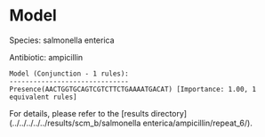 
# Model

Species: salmonella enterica

Antibiotic: ampicillin

```
Model (Conjunction - 1 rules):
------------------------------
Presence(AACTGGTGCAGTCGTCTTCTGAAAATGACAT) [Importance: 1.00, 1 equivalent rules]

```

For details, please refer to the [results directory](../../../../../results/scm_b/salmonella enterica/ampicillin/repeat_6/).


